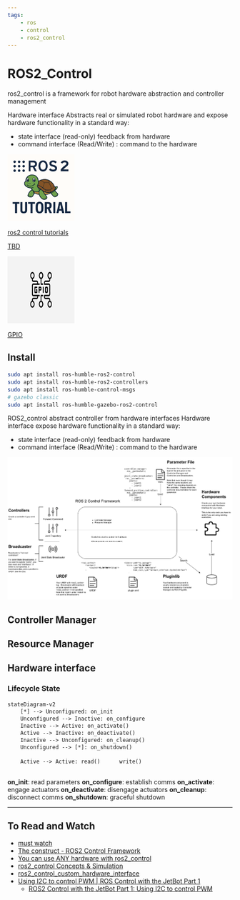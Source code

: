 ```yaml
---
tags:
    - ros
    - control
    - ros2_control
---
```


# ROS2_Control
ros2_control is a framework for robot hardware abstraction and controller management 

Hardware interface Abstracts real or simulated robot hardware and expose hardware functionality in a standard way:

- state interface (read-only) feedback from hardware
- command interface (Read/Write) : command to the hardware


<div class="grid-container">
    <div class="grid-item">
            <a href="tutorials">
                <img src="images/ros2_control_tutorials.png"  width="150" height="150"/>
                <p>ros2 control tutorials</p>
            </a>
        </div>
        <div class="grid-item">
             <a href="perception">
                <p>TBD</p>
            </a>
        </div>
    <div class="grid-item">
          <a href="gpio">
                <img src="images/gpio.png"  width="150" height="150">
                <p>GPIO</p>
            </a>
    </div>
</div>

## Install

```bash
sudo apt install ros-humble-ros2-control
sudo apt install ros-humble-ros2-controllers
sudo apt install ros-humble-control-msgs
# gazebo classic 
sudo apt install ros-humble-gazebo-ros2-control
```

ROS2_control abstract controller from hardware interfaces
Hardware interface expose hardware functionality in a standard way:
- state interface (read-only) feedback from hardware
- command interface (Read/Write) : command to the hardware

![alt text](images/ros2_control.png)

## Controller Manager

## Resource Manager

## Hardware interface


### Lifecycle State



```mermaid
stateDiagram-v2
    [*] --> Unconfigured: on_init
    Unconfigured --> Inactive: on_configure
    Inactive --> Active: on_activate()
    Active --> Inactive: on_deactivate()
    Inactive --> Unconfigured: on_cleanup()
    Unconfigured --> [*]: on_shutdown()

    Active --> Active: read()      write()


```
**on_init**: read parameters
**on_configure**: establish comms
**on_activate**: engage actuators
**on_deactivate**: disengage actuators
**on_cleanup**: disconnect comms
**on_shutdown**: graceful shutdown

---

## To Read and Watch
- [must watch](https://youtu.be/J02jEKawE5U)
- [The construct - ROS2 Control Framework ](https://app.theconstruct.ai/Course/102)
- [You can use ANY hardware with ros2_control ](https://youtu.be/J02jEKawE5U)
- [ros2_control Concepts & Simulation](https://articulatedrobotics.xyz/tutorials/mobile-robot/applications/ros2_control-concepts/)
- [ros2_control_custom_hardware_interface](https://github.com/masum919/ros2_control_custom_hardware_interface/tree/main)
- [Using I2C to control PWM | ROS Control with the JetBot Part 1 ](https://youtu.be/MdHeETllDN8)
    - [ROS2 Control with the JetBot Part 1: Using I2C to control PWM](https://mikelikesrobots.github.io/blog/jetbot-motors-pt1)